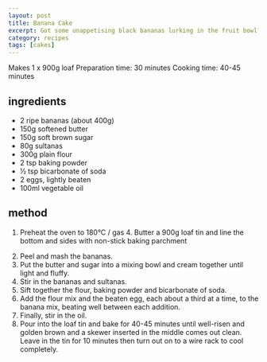 ```yaml
---
layout: post
title: Banana Cake
excerpt: Got some unappetising black bananas lurking in the fruit bowl? Make a cake!
category: recipes
tags: [cakes]
---
```


Makes 1 x 900g loaf
Preparation time: 30 minutes
Cooking time: 40-45 minutes

ingredients
-----------

* 2 ripe bananas (about 400g)
* 150g softened butter
* 150g soft brown sugar
* 80g sultanas
* 300g plain flour
* 2 tsp baking powder
* &frac12; tsp bicarbonate of soda
* 2 eggs, lightly beaten
* 100ml vegetable oil

method
------

1. Preheat the oven to 180&deg;C / gas 4. Butter a 900g loaf tin and line the bottom and sides with non-stick baking parchment</p>
2. Peel and mash the bananas. 
3. Put the butter and sugar into a mixing bowl and cream together until light and fluffy. 
4. Stir in the bananas and sultanas. 
5. Sift together the flour, baking powder and bicarbonate of soda. 
6. Add the flour mix and the beaten egg, each about a third at a time, to the banana mix, beating well between each addition.
7. Finally, stir in the oil.
3. Pour into the loaf tin and bake for 40-45 minutes until well-risen and golden brown and a skewer inserted in the middle comes out clean. Leave in the tin for 10 minutes then turn out on to a wire rack to cool completely.
